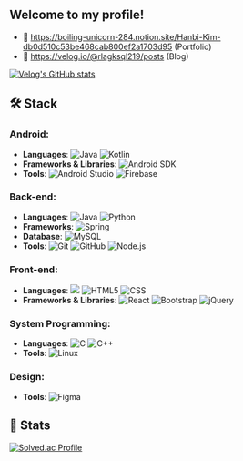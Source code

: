 ## Welcome to my profile!

- 🔗 https://boiling-unicorn-284.notion.site/Hanbi-Kim-db0d510c53be468cab800ef2a1703d95 (Portfolio)
- 📗 https://velog.io/@rlagksql219/posts (Blog)

<!-- Velog에서 최신글 가져오기 -->
[![Velog's GitHub stats](https://velog-readme-stats.vercel.app/api/list?name=rlagksql219)](https://velog.io/@rlagksql219) 


## 🛠️ Stack

### Android:
- **Languages**: ![Java](https://img.shields.io/badge/Java-3776AB?style=flat-square&logo=mysql&logoColor=white) ![Kotlin](https://img.shields.io/badge/Kotlin-7F52FF?logo=kotlin&logoColor=white)
- **Frameworks & Libraries**: ![Android SDK](https://img.shields.io/badge/Android_SDK-3DDC84?logo=android&logoColor=white)
- **Tools**: ![Android Studio](https://img.shields.io/badge/Android_Studio-3DDC84?logo=android-studio&logoColor=white) ![Firebase](https://img.shields.io/badge/Firebase-FFCA28?logo=firebase&logoColor=white)

### Back-end:
- **Languages**: ![Java](https://img.shields.io/badge/Java-3776AB?style=flat-square&logo=mysql&logoColor=white) ![Python](https://img.shields.io/badge/Python-306998?logo=python&logoColor=white)
- **Frameworks**: ![Spring](https://img.shields.io/badge/Spring-6DB33F?logo=spring&logoColor=white)
- **Database**: ![MySQL](https://img.shields.io/badge/MySQL-4479A1?logo=mysql&logoColor=white)
- **Tools**: ![Git](https://img.shields.io/badge/Git-F05032?logo=git&logoColor=white) ![GitHub](https://img.shields.io/badge/GitHub-181717?logo=github&logoColor=white) ![Node.js](https://img.shields.io/badge/Node.js-8CC84B?logo=node.js&logoColor=white)

### Front-end:
- **Languages**: <img src="https://img.shields.io/badge/Javascript-ffb13b?style=flat-square&logo=javascript&logoColor=white"/> ![HTML5](https://img.shields.io/badge/HTML5-%23E34F26.svg?style=flat-square&logo=HTML5&logoColor=white) ![CSS](https://img.shields.io/badge/CSS-1572B6?logo=css3&logoColor=white)
- **Frameworks & Libraries**: ![React](https://img.shields.io/badge/React-61DAFB?logo=react&logoColor=white) ![Bootstrap](https://img.shields.io/badge/Bootstrap-563D7C?logo=bootstrap&logoColor=white) ![jQuery](https://img.shields.io/badge/jQuery-0769AD?logo=jquery&logoColor=white)

### System Programming:
- **Languages**: ![C](https://img.shields.io/badge/C-%2300599C.svg?style=flat-square&logo=C&logoColor=white) ![C++](https://img.shields.io/badge/C++-%2300599C.svg?style=flat-square&logo=c%2B%2B&logoColor=white)
- **Tools**: ![Linux](https://img.shields.io/badge/Linux-%FCC624.svg?style=flat-square&logo=Linux&logoColor=white)

### Design:
- **Tools**: ![Figma](https://img.shields.io/badge/Figma-%23F24E1E.svg?style=flat-square&logo=Figma&logoColor=white)


## 🐣 Stats

[![Solved.ac Profile](http://mazassumnida.wtf/api/v2/generate_badge?boj=rlagksql219)](https://solved.ac/rlagksql219/)
